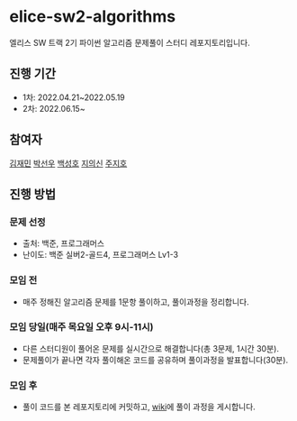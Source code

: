 # elice-sw2-algorithms
엘리스 SW 트랙 2기 파이썬 알고리즘 문제풀이 스터디 레포지토리입니다.

## 진행 기간
* 1차: 2022.04.21~2022.05.19
* 2차: 2022.06.15~

## 참여자

[김재민](https://github.com/cyberjam)
[박선우](https://github.com/Sunny-W-Park)
[백성호](https://github.com/shbaek1997)
[지의신](https://github.com/usgeeus)
[주지호](https://github.com/kypa123)

## 진행 방법

### 문제 선정

* 출처: 백준, 프로그래머스
* 난이도: 백준 실버2-골드4, 프로그래머스 Lv1-3

### 모임 전
* 매주 정해진 알고리즘 문제를 1문항 풀이하고, 풀이과정을 정리합니다.

### 모임 당일(매주 목요일 오후 9시-11시)
* 다른 스터디원이 풀어온 문제를 실시간으로 해결합니다(총 3문제, 1시간 30분).
* 문제풀이가 끝나면 각자 풀이해온 코드를 공유하며 풀이과정을 발표합니다(30분).

### 모임 후
* 풀이 코드를 본 레포지토리에 커밋하고, [wiki](https://github.com/Sunny-W-Park/elice-sw2-algorithms/wiki)에 풀이 과정을 게시합니다.
